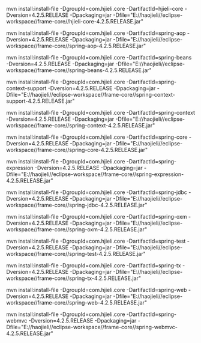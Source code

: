 mvn install:install-file -DgroupId=com.hjieli.core -DartifactId=hjieli-core -Dversion=4.2.5.RELEASE -Dpackaging=jar -Dfile="E://haojieli//eclipse-workspace//frame-core//hjieli-core-4.2.5.RELEASE.jar"

mvn install:install-file -DgroupId=com.hjieli.core -DartifactId=spring-aop -Dversion=4.2.5.RELEASE -Dpackaging=jar -Dfile="E://haojieli//eclipse-workspace//frame-core//spring-aop-4.2.5.RELEASE.jar"

mvn install:install-file -DgroupId=com.hjieli.core -DartifactId=spring-beans -Dversion=4.2.5.RELEASE -Dpackaging=jar -Dfile="E://haojieli//eclipse-workspace//frame-core//spring-beans-4.2.5.RELEASE.jar"

mvn install:install-file -DgroupId=com.hjieli.core -DartifactId=spring-context-support -Dversion=4.2.5.RELEASE -Dpackaging=jar -Dfile="E://haojieli//eclipse-workspace//frame-core//spring-context-support-4.2.5.RELEASE.jar"

mvn install:install-file -DgroupId=com.hjieli.core -DartifactId=spring-context -Dversion=4.2.5.RELEASE -Dpackaging=jar -Dfile="E://haojieli//eclipse-workspace//frame-core//spring-context-4.2.5.RELEASE.jar"

mvn install:install-file -DgroupId=com.hjieli.core -DartifactId=spring-core -Dversion=4.2.5.RELEASE -Dpackaging=jar -Dfile="E://haojieli//eclipse-workspace//frame-core//spring-core-4.2.5.RELEASE.jar"

mvn install:install-file -DgroupId=com.hjieli.core -DartifactId=spring-expression -Dversion=4.2.5.RELEASE -Dpackaging=jar -Dfile="E://haojieli//eclipse-workspace//frame-core//spring-expression-4.2.5.RELEASE.jar"

mvn install:install-file -DgroupId=com.hjieli.core -DartifactId=spring-jdbc -Dversion=4.2.5.RELEASE -Dpackaging=jar -Dfile="E://haojieli//eclipse-workspace//frame-core//spring-jdbc-4.2.5.RELEASE.jar"

mvn install:install-file -DgroupId=com.hjieli.core -DartifactId=spring-oxm -Dversion=4.2.5.RELEASE -Dpackaging=jar -Dfile="E://haojieli//eclipse-workspace//frame-core//spring-oxm-4.2.5.RELEASE.jar"

mvn install:install-file -DgroupId=com.hjieli.core -DartifactId=spring-test -Dversion=4.2.5.RELEASE -Dpackaging=jar -Dfile="E://haojieli//eclipse-workspace//frame-core//spring-test-4.2.5.RELEASE.jar"

mvn install:install-file -DgroupId=com.hjieli.core -DartifactId=spring-tx -Dversion=4.2.5.RELEASE -Dpackaging=jar -Dfile="E://haojieli//eclipse-workspace//frame-core//spring-tx-4.2.5.RELEASE.jar"

mvn install:install-file -DgroupId=com.hjieli.core -DartifactId=spring-web -Dversion=4.2.5.RELEASE -Dpackaging=jar -Dfile="E://haojieli//eclipse-workspace//frame-core//spring-web-4.2.5.RELEASE.jar"

mvn install:install-file -DgroupId=com.hjieli.core -DartifactId=spring-webmvc -Dversion=4.2.5.RELEASE -Dpackaging=jar -Dfile="E://haojieli//eclipse-workspace//frame-core//spring-webmvc-4.2.5.RELEASE.jar"